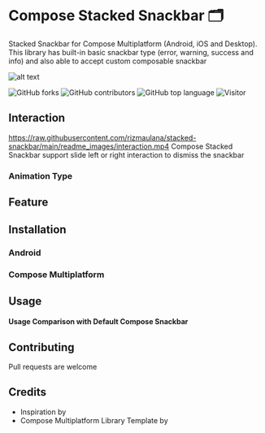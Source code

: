 # Compose Stacked Snackbar 🗂️
Stacked Snackbar for Compose Multiplatform (Android, iOS and Desktop). This library has built-in basic snackbar type (error, warning, success and info) and also able to accept custom composable snackbar 

![alt text](https://raw.githubusercontent.com/rizmaulana/stacked-snackbar/main/readme_images/cover.png)

![GitHub forks](https://img.shields.io/github/forks/rizmaulana/compose-stacked-snackbar.svg)
![GitHub contributors](https://img.shields.io/github/contributors/rizmaulana/compose-stacked-snackbar.svg)
![GitHub top language](https://img.shields.io/github/languages/top/rizmaulana/compose-stacked-snackbar.svg)
![Visitor](https://visitor-badge.laobi.icu/badge?page_id=rizmaulana.compose-stacked-snackbar)

## Interaction
https://raw.githubusercontent.com/rizmaulana/stacked-snackbar/main/readme_images/interaction.mp4
Compose Stacked Snackbar support slide left or right interaction to dismiss the snackbar

### Animation Type
## Feature
## Installation
### Android
### Compose Multiplatform

## Usage

#### Usage Comparison with Default Compose Snackbar

## Contributing
Pull requests are welcome

## Credits
- Inspiration by 
- Compose Multiplatform Library Template by 